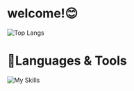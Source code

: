 # welcome!:blush:
![Top Langs](https://github-readme-stats.vercel.app/api/top-langs/?username=azami0704&layout=compact)
# :hammer:Languages & Tools
![My Skills](https://skillicons.dev/icons?i=js,html,css,php,jquery,bootstrap)
